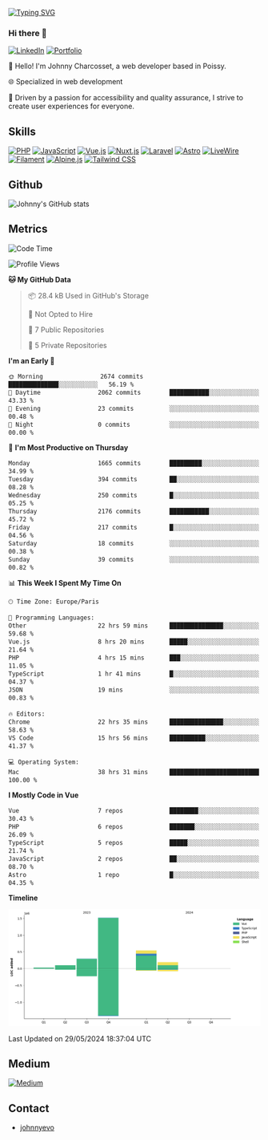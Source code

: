 [![Typing SVG](https://readme-typing-svg.demolab.com?font=Fira+Code&pause=1000&random=false&width=435&lines=Johnny+Charcosset;Web+Developer)](https://git.io/typing-svg)

### Hi there 👋
[![LinkedIn](https://img.shields.io/badge/LinkedIn-0077B5?style=for-the-badge&logo=linkedin&logoColor=white)](https://www.linkedin.com/in/johnny-charcosset/)
[![Portfolio](https://img.shields.io/badge/Portfolio-4285F4?style=for-the-badge&logo=google-chrome&logoColor=white)](https://johnnyevo.github.io/)

👋 Hello! I'm Johnny Charcosset, a web developer based in Poissy.

🌐 Specialized in web development

🚀 Driven by a passion for accessibility and quality assurance, I strive to create user experiences for everyone.

## Skills

[![PHP](https://img.shields.io/badge/PHP-777BB4?style=for-the-badge&logo=php&logoColor=white)](https://www.php.net/)
[![JavaScript](https://img.shields.io/badge/JavaScript-F7DF1E?style=for-the-badge&logo=javascript&logoColor=black)](https://developer.mozilla.org/en-US/docs/Web/JavaScript)
[![Vue.js](https://img.shields.io/badge/Vue.js-4FC08D?style=for-the-badge&logo=vue.js&logoColor=white)](https://vuejs.org/)
[![Nuxt.js](https://img.shields.io/badge/Nuxt.js-00C58E?style=for-the-badge&logo=nuxt.js&logoColor=white)](https://nuxtjs.org/)
[![Laravel](https://img.shields.io/badge/Laravel-FF2D20?style=for-the-badge&logo=laravel&logoColor=white)](https://laravel.com/)
[![Astro](https://img.shields.io/badge/Astro-0B3E59?style=for-the-badge&logo=astro&logoColor=white)](https://astro.build/)
[![LiveWire](https://img.shields.io/badge/LiveWire-FF3E00?style=for-the-badge&logo=livewire&logoColor=white)](https://laravel-livewire.com/)
[![Filament](https://img.shields.io/badge/Filament-253E46?style=for-the-badge&logo=https://filamentphp.com/favicon/favicon-32x32.png?v=w1dBNxT7Wg&logoColor=white)](https://filamentadmin.com/)
[![Alpine.js](https://img.shields.io/badge/Alpine.js-8BC0D0?style=for-the-badge&logo=alpine.js&logoColor=black)](https://alpinejs.dev/)
[![Tailwind CSS](https://img.shields.io/badge/Tailwind_CSS-38B2AC?style=for-the-badge&logo=tailwind-css&logoColor=white)](https://tailwindcss.com/)

## Github

![Johnny's GitHub stats](https://github-readme-stats.vercel.app/api?username=JohnnyEvo&show_icons=true&theme=transparent)

## Metrics

<!--START_SECTION:waka-->
![Code Time](http://img.shields.io/badge/Code%20Time-560%20hrs%2053%20mins-blue)

![Profile Views](http://img.shields.io/badge/Profile%20Views-0-blue)

**🐱 My GitHub Data** 

> 📦 28.4 kB Used in GitHub's Storage 
 > 
> 🚫 Not Opted to Hire
 > 
> 📜 7 Public Repositories 
 > 
> 🔑 5 Private Repositories 
 > 
**I'm an Early 🐤** 

```text
🌞 Morning                2674 commits        ██████████████░░░░░░░░░░░   56.19 % 
🌆 Daytime                2062 commits        ███████████░░░░░░░░░░░░░░   43.33 % 
🌃 Evening                23 commits          ░░░░░░░░░░░░░░░░░░░░░░░░░   00.48 % 
🌙 Night                  0 commits           ░░░░░░░░░░░░░░░░░░░░░░░░░   00.00 % 
```
📅 **I'm Most Productive on Thursday** 

```text
Monday                   1665 commits        █████████░░░░░░░░░░░░░░░░   34.99 % 
Tuesday                  394 commits         ██░░░░░░░░░░░░░░░░░░░░░░░   08.28 % 
Wednesday                250 commits         █░░░░░░░░░░░░░░░░░░░░░░░░   05.25 % 
Thursday                 2176 commits        ███████████░░░░░░░░░░░░░░   45.72 % 
Friday                   217 commits         █░░░░░░░░░░░░░░░░░░░░░░░░   04.56 % 
Saturday                 18 commits          ░░░░░░░░░░░░░░░░░░░░░░░░░   00.38 % 
Sunday                   39 commits          ░░░░░░░░░░░░░░░░░░░░░░░░░   00.82 % 
```


📊 **This Week I Spent My Time On** 

```text
🕑︎ Time Zone: Europe/Paris

💬 Programming Languages: 
Other                    22 hrs 59 mins      ███████████████░░░░░░░░░░   59.68 % 
Vue.js                   8 hrs 20 mins       █████░░░░░░░░░░░░░░░░░░░░   21.64 % 
PHP                      4 hrs 15 mins       ███░░░░░░░░░░░░░░░░░░░░░░   11.05 % 
TypeScript               1 hr 41 mins        █░░░░░░░░░░░░░░░░░░░░░░░░   04.37 % 
JSON                     19 mins             ░░░░░░░░░░░░░░░░░░░░░░░░░   00.83 % 

🔥 Editors: 
Chrome                   22 hrs 35 mins      ███████████████░░░░░░░░░░   58.63 % 
VS Code                  15 hrs 56 mins      ██████████░░░░░░░░░░░░░░░   41.37 % 

💻 Operating System: 
Mac                      38 hrs 31 mins      █████████████████████████   100.00 % 
```

**I Mostly Code in Vue** 

```text
Vue                      7 repos             ████████░░░░░░░░░░░░░░░░░   30.43 % 
PHP                      6 repos             ███████░░░░░░░░░░░░░░░░░░   26.09 % 
TypeScript               5 repos             █████░░░░░░░░░░░░░░░░░░░░   21.74 % 
JavaScript               2 repos             ██░░░░░░░░░░░░░░░░░░░░░░░   08.70 % 
Astro                    1 repo              █░░░░░░░░░░░░░░░░░░░░░░░░   04.35 % 
```



**Timeline**

![Lines of Code chart](https://raw.githubusercontent.com/JohnnyEvo/JohnnyEvo/main/assets/bar_graph.png)


 Last Updated on 29/05/2024 18:37:04 UTC
<!--END_SECTION:waka-->

## Medium

[![Medium](https://github-readme-medium.vercel.app/?username=johnny.charcosset&limit=3)](https://medium.com/@@johnny.charcosset)

## Contact

- [johnnyevo](https://johnnyevo.github.io/)

